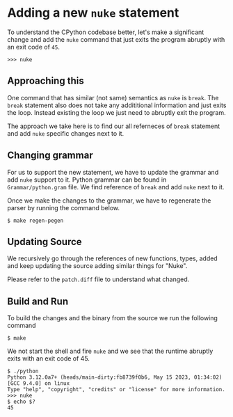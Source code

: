Adding a new `nuke` statement
===

To understand the CPython codebase better, let's make a significant change and add the `nuke` command that just exits the program abruptly with an exit code of `45`.

```
>>> nuke
```

## Approaching this

One command that has similar (not same) semantics as `nuke` is `break`. The `break` statement also does not take any addititional information and just exits the loop. Instead existing the loop we just need to abruptly exit the program.

The approach we take here is to find our all referneces of `break` statement and add `nuke` specific changes next to it.

## Changing grammar

For us to support the new statement, we have to update the grammar and add `nuke` support to it. Python grammar can be found in `Grammar/python.gram` file. We find reference of `break` and add `nuke` next to it.

Once we make the changes to the grammar, we have to regenerate the parser by running the command below.

```
$ make regen-pegen
```

## Updating Source

We recursively go through the references of new functions, types, added and keep updating the source adding similar things for "Nuke".

Please refer to the `patch.diff` file to understand what changed.

## Build and Run

To build the changes and the binary from the source we run the following command

```
$ make
```

We not start the shell and fire `nuke` and we see that the runtime abruptly exits with an exit code of 45.

```
$ ./python
Python 3.12.0a7+ (heads/main-dirty:fb8739f0b6, May 15 2023, 01:34:02) [GCC 9.4.0] on linux
Type "help", "copyright", "credits" or "license" for more information.
>>> nuke
$ echo $?
45
```
